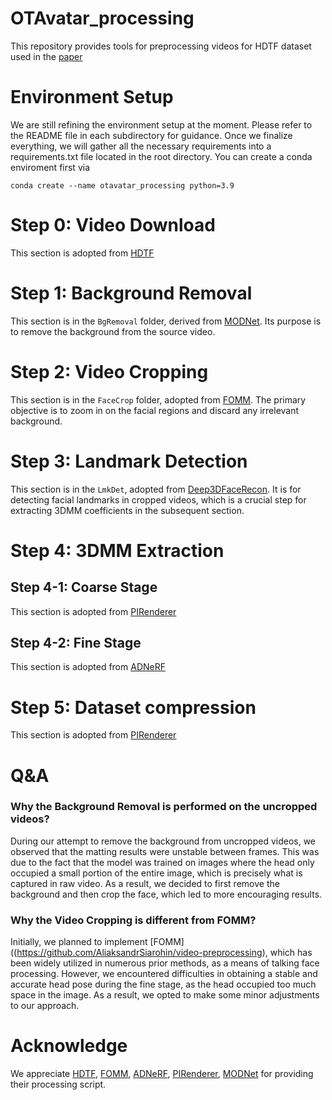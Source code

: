 # OTAvatar_processing
This repository provides tools for preprocessing videos for HDTF dataset used in the [paper](https://github.com/theEricMa/OTAvatar)

# Environment Setup
We are still refining the environment setup at the moment. Please refer to the README file in each subdirectory for guidance. Once we finalize everything, we will gather all the necessary requirements into a requirements.txt file located in the root directory. You can create a conda enviroment first via
```
conda create --name otavatar_processing python=3.9
```
# Step 0: Video Download
This section is adopted from [HDTF](https://github.com/MRzzm/HDTF)

# Step 1: Background Removal
This section is in the `BgRemoval` folder, derived from [MODNet](https://github.com/ZHKKKe/MODNet). Its purpose is to remove the background from the source video.

# Step 2: Video Cropping
This section is in the `FaceCrop` folder, adopted from [FOMM](https://github.com/AliaksandrSiarohin/video-preprocessing). The primary objective is to zoom in on the facial regions and discard any irrelevant background.

# Step 3: Landmark Detection
This section is in the `LmkDet`, adopted from [Deep3DFaceRecon](https://github.com/sicxu/Deep3DFaceRecon_pytorch). It is for detecting facial landmarks in cropped videos, which is a crucial step for extracting 3DMM coefficients in the subsequent section.

# Step 4: 3DMM Extraction
## Step 4-1: Coarse Stage
This section is adopted from [PIRenderer](https://github.com/RenYurui/PIRender)

## Step 4-2: Fine Stage
This section is adopted from [ADNeRF](https://github.com/YudongGuo/AD-NeRF)

# Step 5: Dataset compression
This section is adopted from [PIRenderer](https://github.com/RenYurui/PIRender)

# Q&A
### Why the Background Removal is performed on the uncropped videos?
During our attempt to remove the background from uncropped videos, we observed that the matting results were unstable between frames. This was due to the fact that the model was trained on images where the head only occupied a small portion of the entire image, which is precisely what is captured in raw video. As a result, we decided to first remove the background and then crop the face, which led to more encouraging results.

### Why the Video Cropping is different from FOMM?
Initially, we planned to implement [FOMM]((https://github.com/AliaksandrSiarohin/video-preprocessing), which has been widely utilized in numerous prior methods, as a means of talking face processing. However, we encountered difficulties in obtaining a stable and accurate head pose during the fine stage, as the head occupied too much space in the image. As a result, we opted to make some minor adjustments to our approach.

# Acknowledge
We appreciate [HDTF](https://github.com/MRzzm/HDTF), [FOMM](https://github.com/AliaksandrSiarohin/video-preprocessing), [ADNeRF](https://github.com/YudongGuo/AD-NeRF), [PIRenderer](https://github.com/RenYurui/PIRender), [MODNet](https://github.com/ZHKKKe/MODNet) for providing their processing script.
